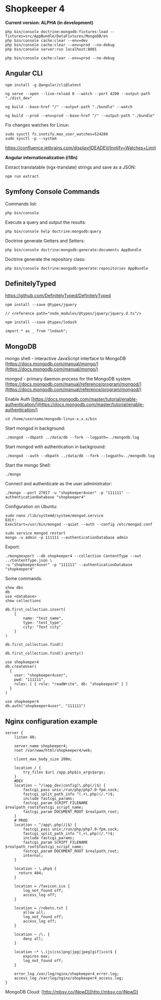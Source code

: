 Shopkeeper 4
============

**Current version: ALPHA (in development)**

~~~
php bin/console doctrine:mongodb:fixtures:load --fixtures=src/AppBundle/DataFixtures/MongoDB/en
php bin/console cache:clear --env=dev
php bin/console cache:clear --env=prod --no-debug
php bin/console server:run localhost:8001
~~~

~~~
php bin/console cache:clear --env=prod --no-debug
~~~

Angular CLI
-----------

~~~
npm install -g @angular/cli@latest
~~~

~~~
ng serve --open --live-reload 0 --watch --port 4200 --output-path "./dist_dev"
~~~

~~~
ng build --base-href "/" --output-path "./bundle" --watch
~~~

~~~
ng build --prod --env=prod --base-href "/" --output-path "./bundle"
~~~

Fix changes watches for Linux:
~~~
sudo sysctl fs.inotify.max_user_watches=524288
sudo sysctl -p --system
~~~
https://confluence.jetbrains.com/display/IDEADEV/Inotify+Watches+Limit

**Angular internationalization (i18n)**

Extract translatable (ngx-translate) strings and save as a JSON:
~~~
npm run extract
~~~

Symfony Console Commands
------------------------

Commands list:
~~~
php bin/console
~~~

Execute a query and output the results:
~~~
php bin/console help doctrine:mongodb:query
~~~

Doctrine generate Getters and Setters:
~~~
php bin/console doctrine:mongodb:generate:documents AppBundle
~~~

Doctrine generate the repository class:
~~~
php bin/console doctrine:mongodb:generate:repositories AppBundle
~~~

DefinitelyTyped
---------------

https://github.com/DefinitelyTyped/DefinitelyTyped

~~~
npm install --save @types/jquery
~~~
~~~
// <reference path="node_modules/@types/jquery/jquery.d.ts"/>
~~~
~~~
npm install --save @types/lodash
~~~
~~~
import * as _ from "lodash";
~~~

MongoDB
-------

mongo shell - interactive JavaScript interface to MongoDB
[https://docs.mongodb.com/manual/mongo/](https://docs.mongodb.com/manual/mongo/)

mongod - primary daemon process for the MongoDB system
[https://docs.mongodb.com/manual/reference/program/mongod/](https://docs.mongodb.com/manual/reference/program/mongod/)

Enable Auth
[https://docs.mongodb.com/master/tutorial/enable-authentication/](https://docs.mongodb.com/master/tutorial/enable-authentication/)

~~~
cd /home/username/mongodb-linux-x.x.x/bin
~~~

Start mongod in background:
~~~
./mongod --dbpath ../data/db --fork --logpath=../mongodb.log
~~~

Start mongod with authentication in background:
~~~
./mongod --auth --dbpath ../data/db --fork --logpath=../mongodb.log
~~~

Start the mongo Shell:
~~~
./mongo
~~~

Connect and authenticate as the user administrator:
~~~
./mongo --port 27017 -u "shopkeeper4user" -p "111111" --authenticationDatabase "shopkeeper4"
~~~

Configuration on Ubuntu:
~~~
sudo nano /lib/systemd/system/mongod.service
Edit:
ExecStart=/usr/bin/mongod --quiet --auth --config /etc/mongod.conf

sudo service mongod restart
mongo -u admin -p 111111 --authenticationDatabase admin
~~~

Export:
~~~
./mongoexport --db shopkeeper4 --collection ContentType --out ../ContentType.json \
-u "shopkeeper4user" -p "111111" --authenticationDatabase "shopkeeper4"
~~~

Some commands:
~~~
show dbs
db
use <database>
show collections

db.first_collection.insert(
    {
        name: "test_name",
        type: "test_type",
        city: "Test city"
    }
)

db.first_collection.find()

db.first_collection.find().pretty()
~~~

~~~
use shopkeeper4
db.createUser(
  {
    user: "shopkeeper4user",
    pwd: "111111",
    roles: [ { role: "readWrite", db: "shopkeeper4" } ]
  }
)

use shopkeeper4
db.auth("shopkeeper4user", "111111")
~~~

Nginx configuration example
---------------------------

~~~
server {
    listen 80;

    server_name shopkeeper4;
    root /var/www/html/shopkeeper4/web;

    client_max_body_size 200m;

    location / {
        try_files $uri /app.php$is_args$args;
    }
    #DEV
    location ~ ^/(app_dev|config)\.php(/|$) {
        fastcgi_pass unix:/run/php/php7.0-fpm.sock;
        fastcgi_split_path_info ^(.+\.php)(/.*)$;
        include fastcgi_params;
        fastcgi_param SCRIPT_FILENAME $realpath_root$fastcgi_script_name;
        fastcgi_param DOCUMENT_ROOT $realpath_root;
    }
    # PROD
    location ~ ^/app\.php(/|$) {
        fastcgi_pass unix:/run/php/php7.0-fpm.sock;
        fastcgi_split_path_info ^(.+\.php)(/.*)$;
        include fastcgi_params;
        fastcgi_param SCRIPT_FILENAME $realpath_root$fastcgi_script_name;
        fastcgi_param DOCUMENT_ROOT $realpath_root;
        internal;
    }
    
    location ~ \.php$ {
      return 404;
    }
    
    location = /favicon.ico {
	    log_not_found off;
	    access_log off;
    }

    location = /robots.txt {
	    allow all;
	    log_not_found off;
	    access_log off;
    }

    location ~ /\. {
	    deny all;
    }
    
    location ~* \.(js|css|png|jpg|jpeg|gif|ico)$ {
        expires max;
        log_not_found off;
    }

    error_log /var/log/nginx/shopkeeper4_error.log;
    access_log /var/log/nginx/shopkeeper4_access.log;
}
~~~

MongoDB Cloud: [http://mbsy.co/jNpwD](http://mbsy.co/jNpwD)
